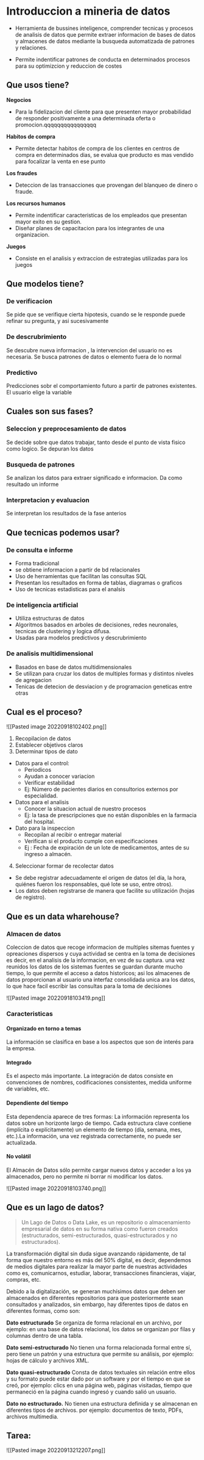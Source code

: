 # Introduccion a mineria de datos

- Herramienta de bussines  inteligence, comprender tecnicas y procesos de analisis de datos que permite extraer informacion de bases  de datos y almacenes de datos mediante la busqueda automatizada de patrones y relaciones.

- Permite indentificar patrones de conducta en determinados procesos para su optimizcion y reduccion de costes

## Que usos tiene?
**Negocios**
- Para la fidelizacion del cliente para que presenten mayor probabilidad de responder positivamente a una determinada oferta o promocion.qqqqqqqqqqqqqqqq

**Habitos de compra**
- Permite detectar habitos de compra de los clientes en centros de compra en determinados dias, se evalua que producto es mas vendido para focalizar la venta en ese punto

**Los fraudes**
- Deteccion de las transacciones que provengan del blanqueo de dinero o fraude.

**Los recursos humanos**
- Permite indentificar caracteristicas de los empleados que presentan mayor exito en su gestion.
- Diseñar planes de capacitacion para los integrantes de una organizacion.

**Juegos**
- Consiste en el analisis y extraccion de estrategias utilizadas para los juegos

## Que modelos tiene?

### De verificacion
Se pide que se verifique cierta hipotesis, cuando se le responde puede refinar su pregunta, y asi sucesivamente

### De descrubrimiento
Se descubre nueva informacion , la intervencion del usuario no es necesaria. Se busca patrones de datos o elemento fuera de lo normal

### Predictivo
Predicciones sobr el comportamiento futuro a partir de patrones existentes. El usuario elige la variable

## Cuales son sus fases?
### Seleccion y preprocesamiento de datos
Se decide sobre que datos trabajar, tanto desde el punto de vista fisico como logico. Se depuran los datos
### Busqueda de patrones
Se analizan los datos para extraer significado e informacion. Da como resultado un informe
### Interpretacion y evaluacion
Se interpretan los resultados de la fase anterios

## Que tecnicas podemos usar?
### De consulta e informe
- Forma tradicional
- se obtiene informacion a partir de bd relacionales
- Uso de herramientas que facilitan las consultas SQL 
- Presentan los resultados en forma de tablas, diagramas o graficos
- Uso de tecnicas estadisticas para el analsis
### De inteligencia artificial
- Utiliza estructuras de datos 
- Algoritmos basados en arboles de decisiones, redes neuronales, tecnicas de clustering y logica difusa.
- Usadas para modelos predictivos y descrubrimiento
### De analisis multidimensional
- Basados en base de datos multidimensionales
- Se utilizan para cruzar los datos de multiples formas y distintos niveles de agregacion
- Tenicas de detecion de desviacion y de programacion geneticas entre otras

## Cual es el proceso?

![[Pasted image 20220918102402.png]]
1. Recopilacion de datos
2. Establecer objetivos claros
3. Determinar tipos de dato
- Datos para el control: 
	- Periodicos
	- Ayudan a conocer variacion
	- Verificar estabilidad
	- Ej: Número de pacientes diarios en consultorios externos por especialidad.
- Datos para el analisis
	- Conocer la situacion actual de nuestro procesos
	- Ej: la tasa de prescripciones que no están disponibles en la farmacia del hospital.
- Dato para la inspeccion
	- Recopilan al recibir o entregar material
	- Verifican si el producto cumple con especificaciones
	- Ej : Fecha de expiración de un lote de medicamentos, antes de su ingreso a almacén.
4. Seleccionar formar de recolectar datos
- Se debe registrar adecuadamente el origen de datos (el día, la hora, quiénes fueron los responsables, qué lote se uso, entre otros).
- Los datos deben registrarse de manera que facilite su utilización (hojas de registro).

## Que es un data wharehouse?
### Almacen de datos
Coleccion de datos que recoge informacion de multiples sitemas fuentes y opreaciones dispersos y cuya actividad se centra en la toma de decisiones es decir, en el analisis de la informacion, en vez de su captura. una vez reunidos los datos de los sistemas fuentes se guardan durante mucho tiempo, lo que permite el acceso a datos historicos; asi los almacenes de datos proporcionan al usuario una interfaz consolidada unica ara los datos, lo que hace facil escribir las consultas para la toma de decisiones

![[Pasted image 20220918103419.png]]
### Caracteristicas
#### Organizado en torno a temas
La información se clasifica en base a los aspectos que son de interés para la empresa.

#### Integrado
Es el aspecto más importante. La integración de datos consiste en convenciones de nombres, codificaciones consistentes, medida uniforme de variables, etc.

#### Dependiente del tiempo
Esta dependencia aparece de tres formas: La información representa los datos sobre un horizonte largo de tiempo. Cada estructura clave contiene (implícita o explícitamente) un elemento de tiempo (día, semana, mes, etc.).La información, una vez registrada correctamente, no puede ser actualizada.

#### No volátil
El Almacén de Datos sólo permite cargar nuevos datos y acceder a los ya almacenados, pero no permite ni borrar ni modificar los datos.

![[Pasted image 20220918103740.png]]

## Que es un lago de datos?

> Un Lago de Datos o Data Lake, es un repositorio o almacenamiento empresarial de datos en su forma nativa como fueron creados (estructurados, semi-estructurados, quasi-estructurados y no estructurados).

La transformación digital sin duda sigue avanzando rápidamente, de tal forma que nuestro entorno es más del 50% digital, es decir, dependemos de medios digitales para realizar la mayor parte de nuestras actividades como es, comunicarnos, estudiar, laborar, transacciones financieras, viajar, compras, etc.

Debido a la digitalización, se generan muchísimos datos que deben ser almacenados en diferentes repositorios para que posteriormente sean consultados y analizados, sin embargo, hay diferentes tipos de datos en diferentes formas, como son:

**Dato estructurado**
Se organiza de forma relacional en un archivo, por ejemplo: en una base de datos relacional, los datos se organizan por filas y columnas dentro de una tabla.

**Dato semi-estructurado**
No tienen una forma relacionada formal entre sí, pero tiene un patrón y una estructura que permite su análisis, por ejemplo: hojas de cálculo y archivos XML.

**Dato quasi-estructurado**
Consta de datos textuales sin relación entre ellos y su formato puede estar dado por un software y por el tiempo en que se creó, por ejemplo: clics en una página web, páginas visitadas, tiempo que permaneció en la página cuando ingresó y cuando salió un usuario.

**Dato no estructurado.**
No tienen una estructura definida y se almacenan en diferentes tipos de archivos. por ejemplo: documentos de texto, PDFs, archivos multimedia.

## Tarea: 
![[Pasted image 20220913212207.png]]